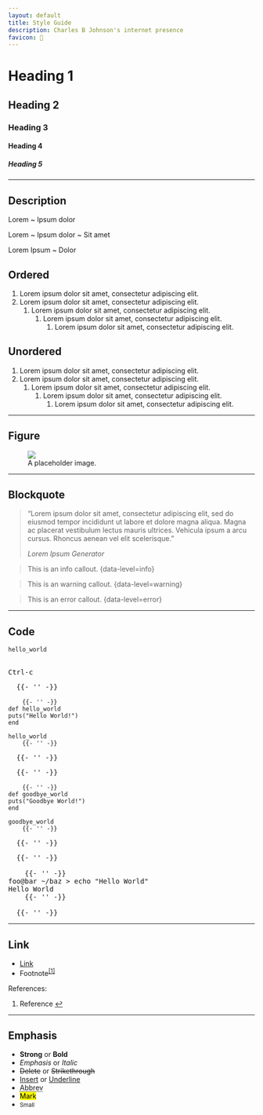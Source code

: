 ```yaml
---
layout: default
title: Style Guide
description: Charles B Johnson's internet presence
favicon: 🎨
---
```


# Heading 1
## Heading 2
### Heading 3
#### Heading 4
##### Heading 5

<hr />

## Description
Lorem
  ~ Ipsum dolor

Lorem
  ~ Ipsum dolor
  ~ Sit amet

Lorem
Ipsum
  ~ Dolor

## Ordered
1. Lorem ipsum dolor sit amet, consectetur adipiscing elit.
2. Lorem ipsum dolor sit amet, consectetur adipiscing elit.
    1. Lorem ipsum dolor sit amet, consectetur adipiscing elit.
        1. Lorem ipsum dolor sit amet, consectetur adipiscing elit.
            1. Lorem ipsum dolor sit amet, consectetur adipiscing elit.

## Unordered
1. Lorem ipsum dolor sit amet, consectetur adipiscing elit.
2. Lorem ipsum dolor sit amet, consectetur adipiscing elit.
    1. Lorem ipsum dolor sit amet, consectetur adipiscing elit.
        1. Lorem ipsum dolor sit amet, consectetur adipiscing elit.
            1. Lorem ipsum dolor sit amet, consectetur adipiscing elit.

<hr />

## Figure
<figure>
  <img src="{{ '/images/800x450.jpg' | url }}" />
  <figcaption>A placeholder image.</figcaption>
</figure>

<hr />

## Blockquote
<blockquote cite="https://loremipsum.io">
  <p>
    &ldquo;Lorem ipsum dolor sit amet, consectetur adipiscing elit, sed do
    eiusmod tempor incididunt ut labore et dolore magna aliqua. Magna ac
    placerat vestibulum lectus mauris ultrices. Vehicula ipsum a arcu
    cursus. Rhoncus aenean vel elit scelerisque.&rdquo;
  </p>

  <footer>
    <cite>Lorem Ipsum Generator</cite>
  </footer>
</blockquote>

> This is an info callout. {data-level=info}

> This is an warning callout. {data-level=warning}

> This is an error callout. {data-level=error}

<hr />

## Code
<code>hello_world</code>
<br />
<br />

<kbd>Ctrl-c</kbd>

<pre data-name="hello.rb">
  {{- '' -}}
  <code>
    {{- '' -}}
def hello_world
puts("Hello World!")
end

hello_world
    {{- '' -}}
  </code>
  {{- '' -}}
</pre>

<pre data-lang="ruby">
  {{- '' -}}
  <code>
    {{- '' -}}
def goodbye_world
puts("Goodbye World!")
end

goodbye_world
    {{- '' -}}
  </code>
  {{- '' -}}
</pre>

<pre>
  {{- '' -}}
  <samp>
    {{- '' -}}
foo@bar ~/baz > <kbd>echo "Hello World"</kbd>
Hello World
    {{- '' -}}
  </samp>
  {{- '' -}}
</pre>

<hr />

## Link
- <a href="#">Link</a>
- Footnote<sup><a href="#fn:1">[1]</a></sup>

References:
<ol>
  <li id="fn:1">
    <p>Reference <a href="#fnref:1">↩︎</a></p>
  </li>
</ol>

<hr />

<h2>Emphasis</h2>
<ul>
  <li><strong>Strong</strong> or <b>Bold</b></li>
  <li><em>Emphasis</em> or <i>Italic</i></li>
  <li><del>Delete</del> or <s>Strikethrough</s></li>
  <li><ins>Insert</ins> or <u>Underline</u></li>
  <li><abbr title="Abbreviated">Abbrev</abbr></li>
  <li><mark>Mark</mark></li>
  <li><small>Small</small></li>
</ul>
